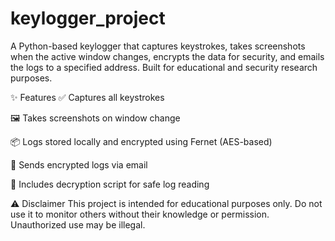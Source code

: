 # keylogger_project
A Python-based keylogger that captures keystrokes, takes screenshots when the active window changes, encrypts the data for security, and emails the logs to a specified address. Built for educational and security research purposes.

✨ Features
✅ Captures all keystrokes

🖼 Takes screenshots on window change

📦 Logs stored locally and encrypted using Fernet (AES-based)

📧 Sends encrypted logs via email

🔑 Includes decryption script for safe log reading

⚠️ Disclaimer
This project is intended for educational purposes only. Do not use it to monitor others without their knowledge or permission. Unauthorized use may be illegal.

